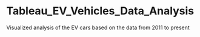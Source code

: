 # Tableau_EV_Vehicles_Data_Analysis
Visualized analysis of the EV cars based on the data from 2011 to present
